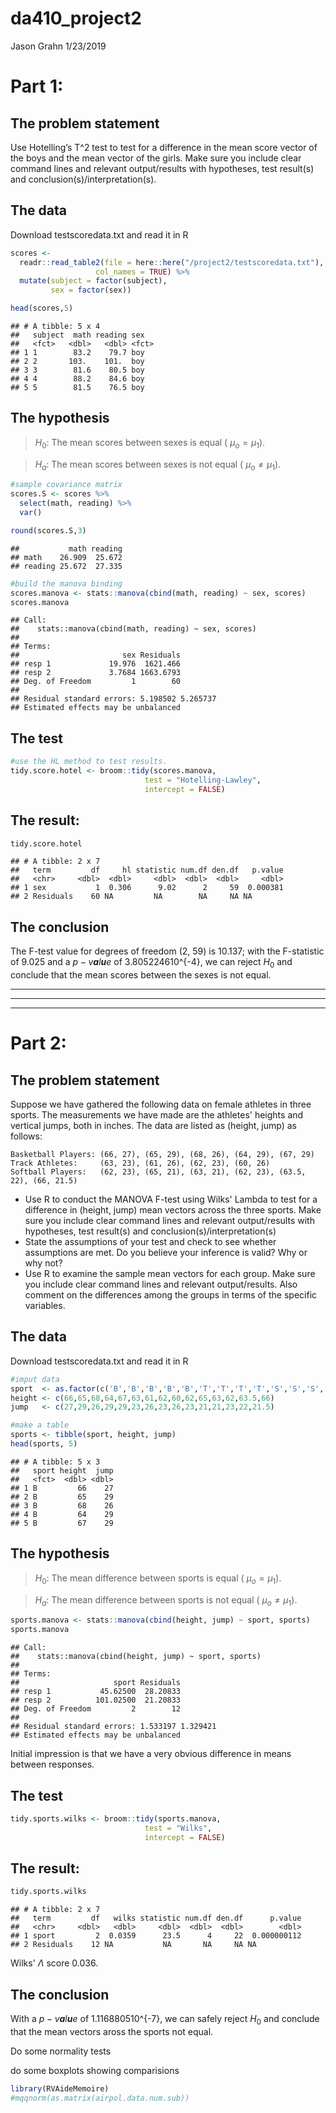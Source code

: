 da410\_project2
================
Jason Grahn
1/23/2019

Part 1:
=======

The problem statement
---------------------

Use Hotelling’s T^2 test to test for a difference in the mean score vector of the boys and the mean vector of the girls. Make sure you include clear command lines and relevant output/results with hypotheses, test result(s) and conclusion(s)/interpretation(s).

The data
--------

Download testscoredata.txt and read it in R

``` r
scores <- 
  readr::read_table2(file = here::here("/project2/testscoredata.txt"),
                   col_names = TRUE) %>% 
  mutate(subject = factor(subject),
         sex = factor(sex))

head(scores,5)
```

    ## # A tibble: 5 x 4
    ##   subject  math reading sex  
    ##   <fct>   <dbl>   <dbl> <fct>
    ## 1 1        83.2    79.7 boy  
    ## 2 2       103.    101.  boy  
    ## 3 3        81.6    80.5 boy  
    ## 4 4        88.2    84.6 boy  
    ## 5 5        81.5    76.5 boy

The hypothesis
--------------

> *H*<sub>0</sub>: The mean scores between sexes is equal ( *μ*<sub>*o*</sub> = *μ*<sub>1</sub>).

> *H*<sub>*a*</sub>: The mean scores between sexes is not equal ( *μ*<sub>*o*</sub> ≠ *μ*<sub>1</sub>).

``` r
#sample covariance matrix
scores.S <- scores %>% 
  select(math, reading) %>% 
  var()

round(scores.S,3)
```

    ##           math reading
    ## math    26.909  25.672
    ## reading 25.672  27.335

``` r
#build the manova binding
scores.manova <- stats::manova(cbind(math, reading) ~ sex, scores)
scores.manova
```

    ## Call:
    ##    stats::manova(cbind(math, reading) ~ sex, scores)
    ## 
    ## Terms:
    ##                       sex Residuals
    ## resp 1             19.976  1621.466
    ## resp 2             3.7684 1663.6793
    ## Deg. of Freedom         1        60
    ## 
    ## Residual standard errors: 5.198502 5.265737
    ## Estimated effects may be unbalanced

The test
--------

``` r
#use the HL method to test results.
tidy.score.hotel <- broom::tidy(scores.manova, 
                              test = "Hotelling-Lawley",
                              intercept = FALSE)
```

The result:
-----------

``` r
tidy.score.hotel
```

    ## # A tibble: 2 x 7
    ##   term         df     hl statistic num.df den.df   p.value
    ##   <chr>     <dbl>  <dbl>     <dbl>  <dbl>  <dbl>     <dbl>
    ## 1 sex           1  0.306      9.02      2     59  0.000381
    ## 2 Residuals    60 NA         NA        NA     NA NA

The conclusion
--------------

The F-test value for degrees of freedom (2, 59) is 10.137; with the F-statistic of 9.025 and a *p* − *v**a**l**u**e* of 3.805224610^{-4}, we can reject *H*<sub>0</sub> and conclude that the mean scores between the sexes is not equal.

------------------------------------------------------------------------

------------------------------------------------------------------------

------------------------------------------------------------------------

Part 2:
=======

The problem statement
---------------------

Suppose we have gathered the following data on female athletes in three sports. The measurements we have made are the athletes' heights and vertical jumps, both in inches. The data are listed as (height, jump) as follows:

    Basketball Players: (66, 27), (65, 29), (68, 26), (64, 29), (67, 29)
    Track Athletes:     (63, 23), (61, 26), (62, 23), (60, 26)
    Softball Players:   (62, 23), (65, 21), (63, 21), (62, 23), (63.5, 22), (66, 21.5)

-   Use R to conduct the MANOVA F-test using Wilks' Lambda to test for a difference in (height, jump) mean vectors across the three sports. Make sure you include clear command lines and relevant output/results with hypotheses, test result(s) and conclusion(s)/interpretation(s)
-   State the assumptions of your test and check to see whether assumptions are met. Do you believe your inference is valid? Why or why not?
-   Use R to examine the sample mean vectors for each group. Make sure you include clear command lines and relevant output/results. Also comment on the differences among the groups in terms of the specific variables.

The data
--------

Download testscoredata.txt and read it in R

``` r
#imput data
sport  <- as.factor(c('B','B','B','B','B','T','T','T','T','S','S','S','S','S','S'))
height <- c(66,65,68,64,67,63,61,62,60,62,65,63,62,63.5,66)
jump   <- c(27,29,26,29,29,23,26,23,26,23,21,21,23,22,21.5)

#make a table
sports <- tibble(sport, height, jump)
head(sports, 5)
```

    ## # A tibble: 5 x 3
    ##   sport height  jump
    ##   <fct>  <dbl> <dbl>
    ## 1 B         66    27
    ## 2 B         65    29
    ## 3 B         68    26
    ## 4 B         64    29
    ## 5 B         67    29

The hypothesis
--------------

> *H*<sub>0</sub>: The mean difference between sports is equal ( *μ*<sub>*o*</sub> = *μ*<sub>1</sub>).

> *H*<sub>*a*</sub>: The mean difference between sports is not equal ( *μ*<sub>*o*</sub> ≠ *μ*<sub>1</sub>).

``` r
sports.manova <- stats::manova(cbind(height, jump) ~ sport, sports)
sports.manova
```

    ## Call:
    ##    stats::manova(cbind(height, jump) ~ sport, sports)
    ## 
    ## Terms:
    ##                     sport Residuals
    ## resp 1           45.62500  28.20833
    ## resp 2          101.02500  21.20833
    ## Deg. of Freedom         2        12
    ## 
    ## Residual standard errors: 1.533197 1.329421
    ## Estimated effects may be unbalanced

Initial impression is that we have a very obvious difference in means between responses.

The test
--------

``` r
tidy.sports.wilks <- broom::tidy(sports.manova, 
                              test = "Wilks",
                              intercept = FALSE)
```

The result:
-----------

``` r
tidy.sports.wilks
```

    ## # A tibble: 2 x 7
    ##   term         df   wilks statistic num.df den.df      p.value
    ##   <chr>     <dbl>   <dbl>     <dbl>  <dbl>  <dbl>        <dbl>
    ## 1 sport         2  0.0359      23.5      4     22  0.000000112
    ## 2 Residuals    12 NA           NA       NA     NA NA

Wilks' *Λ* score 0.036.

The conclusion
--------------

With a *p* − *v**a**l**u**e* of 1.116880510^{-7}, we can safely reject *H*<sub>0</sub> and conclude that the mean vectors aross the sports not equal.

Do some normality tests

do some boxplots showing comparisions

``` r
library(RVAideMemoire)
#mqqnorm(as.matrix(airpol.data.num.sub))
```
